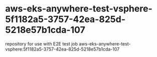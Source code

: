 # aws-eks-anywhere-test-vsphere-5f1182a5-3757-42ea-825d-5218e57b1cda-107
repository for use with E2E test job aws-eks-anywhere-test-vsphere:5f1182a5-3757-42ea-825d-5218e57b1cda-107
